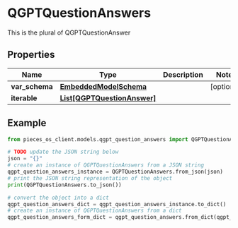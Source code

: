 # QGPTQuestionAnswers

This is the plural of QGPTQuestionAnswer

## Properties

Name | Type | Description | Notes
------------ | ------------- | ------------- | -------------
**var_schema** | [**EmbeddedModelSchema**](EmbeddedModelSchema) |  | [optional] 
**iterable** | [**List[QGPTQuestionAnswer]**](QGPTQuestionAnswer) |  | 

## Example

```python
from pieces_os_client.models.qgpt_question_answers import QGPTQuestionAnswers

# TODO update the JSON string below
json = "{}"
# create an instance of QGPTQuestionAnswers from a JSON string
qgpt_question_answers_instance = QGPTQuestionAnswers.from_json(json)
# print the JSON string representation of the object
print(QGPTQuestionAnswers.to_json())

# convert the object into a dict
qgpt_question_answers_dict = qgpt_question_answers_instance.to_dict()
# create an instance of QGPTQuestionAnswers from a dict
qgpt_question_answers_form_dict = qgpt_question_answers.from_dict(qgpt_question_answers_dict)
```


